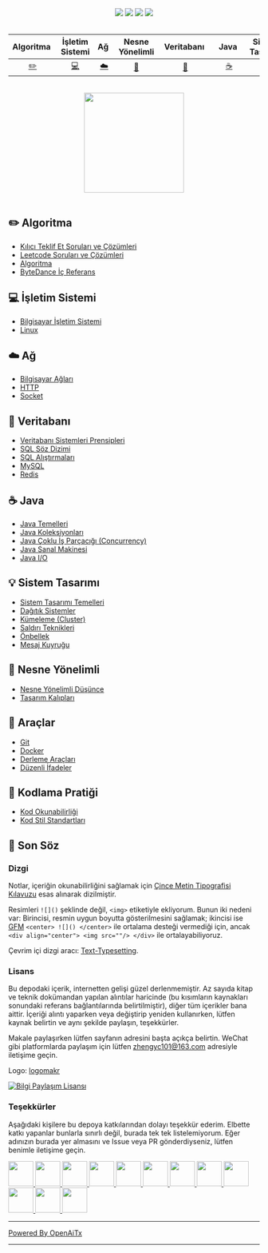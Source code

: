 <div align="center">
    <a href="https://www.cyc2018.xyz"> <img src="https://badgen.net/badge/CyC/%E5%9C%A8%E7%BA%BF%E9%98%85%E8%AF%BB?icon=sourcegraph&color=4ab8a1"></a>
    <a href="https://gitstar-ranking.com/repositories"> <img src="https://badgen.net/badge/Rank/13?icon=github&color=4ab8a1"></a>
    <a href="https://github.com/CyC2018/CS-Notes"> <img src="https://badgen.net/github/stars/CyC2018/CS-Notes?icon=github&color=4ab8a1"></a>
    <a href="https://github.com/CyC2018/CS-Notes"> <img src="https://badgen.net/github/forks/CyC2018/CS-Notes?icon=github&color=4ab8a1"></a>
    <!-- <a href="assets/download.md"> <img src="https://badgen.net/badge/OvO/%E7%A6%BB%E7%BA%BF%E4%B8%8B%E8%BD%BD?icon=telegram&color=4ab8a1"></a> -->
    <!-- <a href="assets/download.md"> <img src="https://badgen.net/badge/%e5%85%ac%e4%bc%97%e5%8f%b7/CyC2018?icon=rss&color=4ab8a1"></a> -->
</div>
<br>

| Algoritma&nbsp; | İşletim Sistemi | Ağ&nbsp;| Nesne Yönelimli | &nbsp;Veritabanı&nbsp;&nbsp;|&nbsp;Java&nbsp;&nbsp;| Sistem Tasarımı | &nbsp;&nbsp;Araçlar&nbsp;&nbsp; | Kodlama Pratiği | &nbsp;&nbsp;Son Söz&nbsp;&nbsp; |
| :---: | :----: | :---: | :----: | :----: | :----: | :----: | :----: | :----: | :----: |
| [:pencil2:](#pencil2-algoritma) | [:computer:](#computer-işletim-sistemi) | [:cloud:](#cloud-ağ) | [:art:](#art-nesne-yönelimli) | [:floppy_disk:](#floppy_disk-veritabanı) |[:coffee:](#coffee-java)| [:bulb:](#bulb-sistem-tasarımı) |[:wrench:](#wrench-araçlar)| [:watermelon:](#watermelon-kodlama-pratiği) |[:memo:](#memo-son-söz)|

<br>

<div align="center">
    <img src="https://cs-notes-1256109796.cos.ap-guangzhou.myqcloud.com/githubio/LogoMakr_0zpEzN.png" width="200px">
</div>

<br>

## :pencil2: Algoritma

- [Kılıcı Teklif Et Soruları ve Çözümleri](https://github.com/CyC2018/CS-Notes/blob/master/notes/剑指%20Offer%20题解%20-%20目录.md)
- [Leetcode Soruları ve Çözümleri](https://github.com/CyC2018/CS-Notes/blob/master/notes/Leetcode%20题解%20-%20目录.md)
- [Algoritma](https://github.com/CyC2018/CS-Notes/blob/master/notes/算法%20-%20目录.md)
- [ByteDance İç Referans](assets/内推.md)

## :computer: İşletim Sistemi

- [Bilgisayar İşletim Sistemi](https://github.com/CyC2018/CS-Notes/blob/master/notes/计算机操作系统%20-%20目录.md)
- [Linux](https://github.com/CyC2018/CS-Notes/blob/master/notes/Linux.md)

## :cloud: Ağ 

- [Bilgisayar Ağları](https://github.com/CyC2018/CS-Notes/blob/master/notes/计算机网络%20-%20目录.md)
- [HTTP](https://github.com/CyC2018/CS-Notes/blob/master/notes/HTTP.md)
- [Socket](https://github.com/CyC2018/CS-Notes/blob/master/notes/Socket.md)

## :floppy_disk: Veritabanı

- [Veritabanı Sistemleri Prensipleri](https://github.com/CyC2018/CS-Notes/blob/master/notes/数据库系统原理.md)
- [SQL Söz Dizimi](https://github.com/CyC2018/CS-Notes/blob/master/notes/SQL%20语法.md)
- [SQL Alıştırmaları](https://github.com/CyC2018/CS-Notes/blob/master/notes/SQL%20练习.md)
- [MySQL](https://github.com/CyC2018/CS-Notes/blob/master/notes/MySQL.md)
- [Redis](https://github.com/CyC2018/CS-Notes/blob/master/notes/Redis.md)

## :coffee: Java

- [Java Temelleri](https://github.com/CyC2018/CS-Notes/blob/master/notes/Java%20基础.md)
- [Java Koleksiyonları](https://github.com/CyC2018/CS-Notes/blob/master/notes/Java%20容器.md)
- [Java Çoklu İş Parçacığı (Concurrency)](https://github.com/CyC2018/CS-Notes/blob/master/notes/Java%20并发.md)
- [Java Sanal Makinesi](https://github.com/CyC2018/CS-Notes/blob/master/notes/Java%20虚拟机.md)
- [Java I/O](https://github.com/CyC2018/CS-Notes/blob/master/notes/Java%20IO.md)

## :bulb: Sistem Tasarımı 

- [Sistem Tasarımı Temelleri](https://github.com/CyC2018/CS-Notes/blob/master/notes/系统设计基础.md)
- [Dağıtık Sistemler](https://github.com/CyC2018/CS-Notes/blob/master/notes/分布式.md)
- [Kümeleme (Cluster)](https://github.com/CyC2018/CS-Notes/blob/master/notes/集群.md)
- [Saldırı Teknikleri](https://github.com/CyC2018/CS-Notes/blob/master/notes/攻击技术.md)
- [Önbellek](https://github.com/CyC2018/CS-Notes/blob/master/notes/缓存.md)
- [Mesaj Kuyruğu](https://github.com/CyC2018/CS-Notes/blob/master/notes/消息队列.md)

## :art: Nesne Yönelimli

- [Nesne Yönelimli Düşünce](https://github.com/CyC2018/CS-Notes/blob/master/notes/面向对象思想.md)
- [Tasarım Kalıpları](https://github.com/CyC2018/CS-Notes/blob/master/notes/设计模式%20-%20目录.md)

## :wrench: Araçlar 

- [Git](https://github.com/CyC2018/CS-Notes/blob/master/notes/Git.md)
- [Docker](https://github.com/CyC2018/CS-Notes/blob/master/notes/Docker.md)
- [Derleme Araçları](https://github.com/CyC2018/CS-Notes/blob/master/notes/构建工具.md)
- [Düzenli İfadeler](https://github.com/CyC2018/CS-Notes/blob/master/notes/正则表达式.md)

## :watermelon: Kodlama Pratiği 

- [Kod Okunabilirliği](https://github.com/CyC2018/CS-Notes/blob/master/notes/代码可读性.md)
- [Kod Stil Standartları](https://github.com/CyC2018/CS-Notes/blob/master/notes/代码风格规范.md)

## :memo: Son Söz

### Dizgi

Notlar, içeriğin okunabilirliğini sağlamak için [Çince Metin Tipografisi Kılavuzu](https://github.com/sparanoid/chinese-copywriting-guidelines/blob/master/README.zh-CN.md) esas alınarak dizilmiştir.

Resimleri `![]()` şeklinde değil, `<img>` etiketiyle ekliyorum. Bunun iki nedeni var: Birincisi, resmin uygun boyutta gösterilmesini sağlamak; ikincisi ise [GFM](https://github.github.com/gfm/) `<center> ![]() </center>` ile ortalama desteği vermediği için, ancak `<div align="center"> <img src=""/> </div>` ile ortalayabiliyoruz.

Çevrim içi dizgi aracı: [Text-Typesetting](https://github.com/CyC2018/Text-Typesetting).

### Lisans

Bu depodaki içerik, internetten gelişi güzel derlenmemiştir. Az sayıda kitap ve teknik dokümandan yapılan alıntılar haricinde (bu kısımların kaynakları sonundaki referans bağlantılarında belirtilmiştir), diğer tüm içerikler bana aittir. İçeriği alıntı yaparken veya değiştirip yeniden kullanırken, lütfen kaynak belirtin ve aynı şekilde paylaşın, teşekkürler.

Makale paylaşırken lütfen sayfanın adresini başta açıkça belirtin. WeChat gibi platformlarda paylaşım için lütfen zhengyc101@163.com adresiyle iletişime geçin.

Logo: [logomakr](https://logomakr.com/)

<a rel="license" href="http://creativecommons.org/licenses/by-nc-sa/4.0/"><img alt="Bilgi Paylaşım Lisansı" style="border-width:0" src="https://i.creativecommons.org/l/by-nc-sa/4.0/88x31.png" /></a>

### Teşekkürler

Aşağıdaki kişilere bu depoya katkılarından dolayı teşekkür ederim. Elbette katkı yapanlar bunlarla sınırlı değil, burada tek tek listelemiyorum. Eğer adınızın burada yer almasını ve Issue veya PR gönderdiyseniz, lütfen benimle iletişime geçin.

<a href="https://github.com/linw7">
    <img src="https://avatars3.githubusercontent.com/u/21679154?s=400&v=4" width="50px">
</a> 
<a href="https://github.com/g10guang">
    <img src="https://avatars1.githubusercontent.com/u/18458140?s=400&v=4" width="50px">
</a>
<a href="https://github.com/Sctwang">
    <img src="https://avatars3.githubusercontent.com/u/33345444?s=400&v=4" width="50px">
</a> 
<a href="https://github.com/ResolveWang">
    <img src="https://avatars1.githubusercontent.com/u/8018776?s=400&v=4" width="50px">
</a>
<a href="https://github.com/crossoverJie">
    <img src="https://avatars1.githubusercontent.com/u/15684156?s=400&v=4" width="50px">
</a> 
<a href="https://github.com/jy03078584">
    <img src="https://avatars2.githubusercontent.com/u/7719370?s=400&v=4" width="50px">
</a>
<a href="https://github.com/kwongtailau">
    <img src="https://avatars0.githubusercontent.com/u/22954582?s=400&v=4" width="50px">
</a>
<a href="https://github.com/xiangflight">
    <img src="https://avatars2.githubusercontent.com/u/10072416?s=400&v=4" width="50px">
</a>
<a href="https://github.com/mafulong">
    <img src="https://avatars1.githubusercontent.com/u/24795000?s=400&v=4" width="50px">
</a>
<a href="https://github.com/yanglbme">
    <img src="https://avatars1.githubusercontent.com/u/21008209?s=400&v=4" width="50px">
</a>
<a href="https://github.com/OOCZC">
    <img src="https://avatars1.githubusercontent.com/u/11623828?s=400&v=4" width="50px">
</a>
<a href="https://github.com/5renyuebing">
    <img src="https://avatars1.githubusercontent.com/u/32872430?s=400&v=4" width="50px">
</a>

---

[Powered By OpenAiTx](https://github.com/OpenAiTx/OpenAiTx)

---
